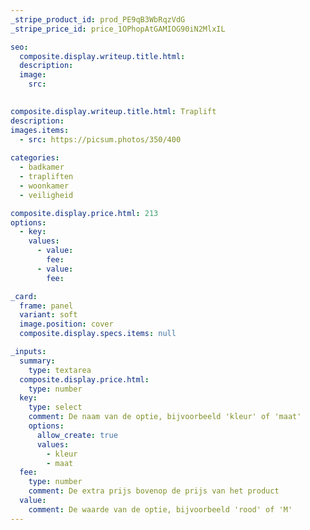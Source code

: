```yaml
---
_stripe_product_id: prod_PE9qB3WbRqzVdG 
_stripe_price_id: price_1OPhopAtGAMIOG90iN2MlxIL

seo:
  composite.display.writeup.title.html:
  description:
  image:
    src: 
    

composite.display.writeup.title.html: Traplift 
description: 
images.items:
  - src: https://picsum.photos/350/400
    
categories:
  - badkamer
  - trapliften
  - woonkamer
  - veiligheid

composite.display.price.html: 213 
options:
  - key: 
    values:
      - value: 
        fee: 
      - value: 
        fee:

_card:
  frame: panel
  variant: soft
  image.position: cover
  composite.display.specs.items: null

_inputs:
  summary:
    type: textarea
  composite.display.price.html:
    type: number
  key:
    type: select
    comment: De naam van de optie, bijvoorbeeld 'kleur' of 'maat'
    options:
      allow_create: true
      values:
        - kleur
        - maat
  fee:
    type: number
    comment: De extra prijs bovenop de prijs van het product
  value:
    comment: De waarde van de optie, bijvoorbeeld 'rood' of 'M'
---
```

